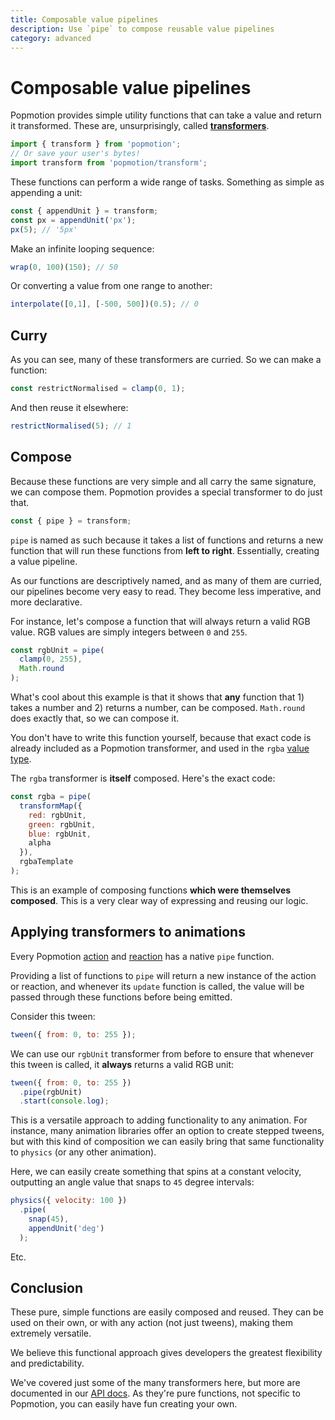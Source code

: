 ```yaml
---
title: Composable value pipelines
description: Use `pipe` to compose reusable value pipelines
category: advanced
---
```


# Composable value pipelines

Popmotion provides simple utility functions that can take a value and return it transformed. These are, unsurprisingly, called **[transformers](/api/transformers)**.

```javascript
import { transform } from 'popmotion';
// Or save your user's bytes!
import transform from 'popmotion/transform';
```

These functions can perform a wide range of tasks. Something as simple as appending a unit:

```javascript
const { appendUnit } = transform;
const px = appendUnit('px');
px(5); // '5px'
```

Make an infinite looping sequence:

```javascript
wrap(0, 100)(150); // 50
```

Or converting a value from one range to another:

```javascript
interpolate([0,1], [-500, 500])(0.5); // 0
```

## Curry

As you can see, many of these transformers are curried. So we can make a function:

```javascript
const restrictNormalised = clamp(0, 1);
```

And then reuse it elsewhere:

```javascript
restrictNormalised(5); // 1
```

## Compose

Because these functions are very simple and all carry the same signature, we can compose them. Popmotion provides a special transformer to do just that.

```javascript
const { pipe } = transform;
```

`pipe` is named as such because it takes a list of functions and returns a new function that will run these functions from **left to right**. Essentially, creating a value pipeline.

As our functions are descriptively named, and as many of them are curried, our pipelines become very easy to read. They become less imperative, and more declarative.

For instance, let's compose a function that will always return a valid RGB value. RGB values are simply integers between `0` and `255`.

```javascript
const rgbUnit = pipe(
  clamp(0, 255),
  Math.round
);
```

What's cool about this example is that it shows that **any** function that 1) takes a number and 2) returns a number, can be composed. `Math.round` does exactly that, so we can compose it.

You don't have to write this function yourself, because that exact code is already included as a Popmotion transformer, and used in the `rgba` [value type](/api/value-types).

The `rgba` transformer is **itself** composed. Here's the exact code:

```javascript
const rgba = pipe(
  transformMap({
    red: rgbUnit,
    green: rgbUnit,
    blue: rgbUnit,
    alpha
  }),
  rgbaTemplate
);
```

This is an example of composing functions **which were themselves composed**. This is a very clear way of expressing and reusing our logic.

## Applying transformers to animations

Every Popmotion [action](/api/action) and [reaction](/api/reaction) has a native `pipe` function.

Providing a list of functions to `pipe` will return a new instance of the action or reaction, and whenever its `update` function is called, the value will be passed through these functions before being emitted.

Consider this tween:

```javascript
tween({ from: 0, to: 255 });
```

We can use our `rgbUnit` transformer from before to ensure that whenever this tween is called, it **always** returns a valid RGB unit:

```javascript
tween({ from: 0, to: 255 })
  .pipe(rgbUnit)
  .start(console.log);
```

This is a versatile approach to adding functionality to any animation. For instance, many animation libraries offer an option to create stepped tweens, but with this kind of composition we can easily bring that same functionality to `physics` (or any other animation).

Here, we can easily create something that spins at a constant velocity, outputting an angle value that snaps to `45` degree intervals:

```javascript
physics({ velocity: 100 })
  .pipe(
    snap(45),
    appendUnit('deg')
  );
```

Etc.

## Conclusion

These pure, simple functions are easily composed and reused. They can be used on their own, or with any action (not just tweens), making them extremely versatile.

We believe this functional approach gives developers the greatest flexibility and predictability.

We've covered just some of the many transformers here, but more are documented in our [API docs](/api/transformers). As they're pure functions, not specific to Popmotion, you can easily have fun creating your own.
